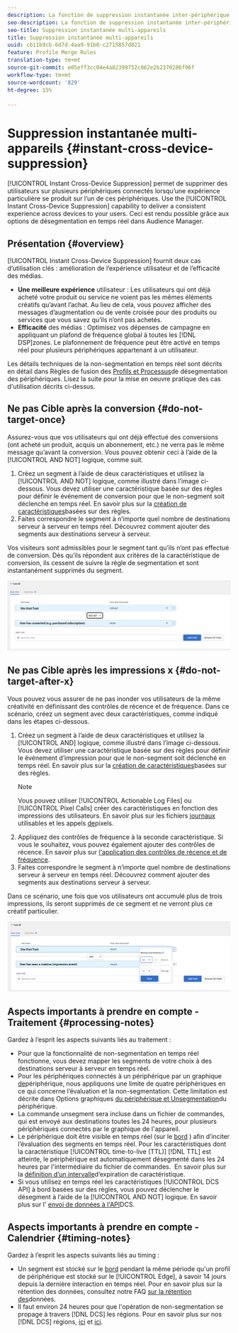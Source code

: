 ```yaml
---
description: La fonction de suppression instantanée inter-périphérique permet de supprimer des utilisateurs sur plusieurs périphériques qui leur sont associés lorsqu’une action particulière survient sur l’un de ces périphériques. Utilisez cette fonction pour offrir aux utilisateurs des conditions d’utilisation homogènes sur tous les périphériques. Ceci est rendu possible grâce aux options de désegmentation en temps réel dans Audience Manager.
seo-description: La fonction de suppression instantanée inter-périphérique permet de supprimer des utilisateurs sur plusieurs périphériques qui leur sont associés lorsqu’une action particulière survient sur l’un de ces périphériques. Utilisez cette fonction pour offrir aux utilisateurs des conditions d’utilisation homogènes sur tous les périphériques. Ceci est rendu possible grâce aux options de désegmentation en temps réel dans Audience Manager.
seo-title: Suppression instantanée multi-appareils
title: Suppression instantanée multi-appareils
uuid: cb11b9cb-6d7d-4aa9-91b0-c2715857d821
feature: Profile Merge Rules
translation-type: tm+mt
source-git-commit: e05eff3cc04e4a82399752c862e2b2370286f96f
workflow-type: tm+mt
source-wordcount: '829'
ht-degree: 15%

---
```



# Suppression instantanée multi-appareils {#instant-cross-device-suppression}

[!UICONTROL Instant Cross-Device Suppression] permet de supprimer des utilisateurs sur plusieurs périphériques connectés lorsqu’une expérience particulière se produit sur l’un de ces périphériques. Use the [!UICONTROL Instant Cross-Device Suppression] capability to deliver a consistent experience across devices to your users. Ceci est rendu possible grâce aux options de désegmentation en temps réel dans Audience Manager.

## Présentation {#overview}

[!UICONTROL Instant Cross-Device Suppression] fournit deux cas d’utilisation clés : amélioration de l’expérience utilisateur et de l’efficacité des médias.

* **Une meilleure expérience** utilisateur : Les utilisateurs qui ont déjà acheté votre produit ou service ne voient pas les mêmes éléments créatifs qu’avant l’achat. Au lieu de cela, vous pouvez afficher des messages d’augmentation ou de vente croisée pour des produits ou services que vous savez qu’ils n’ont pas achetés.
* **Efficacité** des médias : Optimisez vos dépenses de campagne en appliquant un plafond de fréquence global à toutes les [!DNL DSP]zones. Le plafonnement de fréquence peut être activé en temps réel pour plusieurs périphériques appartenant à un utilisateur.

Les détails techniques de la non-segmentation en temps réel sont décrits en détail dans Règles de fusion des [Profils et Processus](merge-rule-unsegment.md)de désegmentation des périphériques. Lisez la suite pour la mise en oeuvre pratique des cas d&#39;utilisation décrits ci-dessus.

## Ne pas Cible après la conversion {#do-not-target-once}

Assurez-vous que vos utilisateurs qui ont déjà effectué des conversions (ont acheté un produit, acquis un abonnement, etc.) ne verra pas le même message qu’avant la conversion. Vous pouvez obtenir ceci à l’aide de la [!UICONTROL AND NOT] logique, comme suit.

1. Créez un segment à l’aide de deux caractéristiques et utilisez la [!UICONTROL AND NOT] logique, comme illustré dans l’image ci-dessous. Vous devez utiliser une caractéristique basée sur des règles pour définir le événement de conversion pour que le non-segment soit déclenché en temps réel. En savoir plus sur la [création de caractéristiques](../traits/create-onboarded-rule-based-traits.md)basées sur des règles.
2. Faites correspondre le segment à n’importe quel nombre de destinations serveur à serveur en temps réel. Découvrez comment ajouter des segments aux destinations [](../destinations/add-edit-segments.md)serveur à serveur.

Vos visiteurs sont admissibles pour le segment tant qu’ils n’ont pas effectué de conversion. Dès qu’ils répondent aux critères de la caractéristique de conversion, ils cessent de suivre la règle de segmentation et sont instantanément supprimés du segment.

![](assets/and_not_use_case.png)

## Ne pas Cible après les impressions x {#do-not-target-after-x}

Vous pouvez vous assurer de ne pas inonder vos utilisateurs de la même créativité en définissant des contrôles de récence et de fréquence. Dans ce scénario, créez un segment avec deux caractéristiques, comme indiqué dans les étapes ci-dessous.

1. Créez un segment à l’aide de deux caractéristiques et utilisez la [!UICONTROL AND] logique, comme illustré dans l’image ci-dessous. Vous devez utiliser une caractéristique basée sur des règles pour définir le événement d’impression pour que le non-segment soit déclenché en temps réel. En savoir plus sur la [création de caractéristiques](../traits/create-onboarded-rule-based-traits.md)basées sur des règles.
   >[!NOTE]
   >
   >Vous pouvez utiliser [!UICONTROL Actionable Log Files] ou [!UICONTROL Pixel Calls] créer des caractéristiques en fonction des impressions des utilisateurs. En savoir plus sur les fichiers [journaux](../../integration/media-data-integration/actionable-log-files.md) utilisables et les appels [de](../../integration/media-data-integration/impression-data-pixels.md)pixels.
2. Appliquez des contrôles de fréquence à la seconde caractéristique. Si vous le souhaitez, vous pouvez également ajouter des contrôles de récence. En savoir plus sur [l&#39;application des contrôles de récence et de fréquence](../segments/recency-and-frequency.md).
3. Faites correspondre le segment à n’importe quel nombre de destinations serveur à serveur en temps réel. Découvrez comment ajouter des segments aux destinations [](../destinations/add-edit-segments.md)serveur à serveur.

Dans ce scénario, une fois que vos utilisateurs ont accumulé plus de trois impressions, ils seront supprimés de ce segment et ne verront plus ce créatif particulier.

![](assets/impressions_use_case.png)

## Aspects importants à prendre en compte - Traitement {#processing-notes}

Gardez à l’esprit les aspects suivants liés au traitement :

* Pour que la fonctionnalité de non-segmentation en temps réel fonctionne, vous devez mapper les segments de votre choix à des destinations serveur à serveur en temps réel.
* Pour les périphériques connectés à un périphérique par un graphique [de](profile-link-use-case.md#recommendations)périphérique, nous appliquons une limite de quatre périphériques en ce qui concerne l’évaluation et la non-segmentation. Cette limitation est décrite dans Options graphiques [du périphérique et Unsegmentation](merge-rule-unsegment.md#device-graph-options-unsegmentation)du périphérique. &#x200B;
* La commande unsegment sera incluse dans un fichier de commandes, qui est envoyé aux destinations toutes les 24 heures, pour plusieurs périphériques connectés par le graphique de l&#39;appareil.
* Le périphérique doit être visible en temps réel (sur le [bord](../../reference/system-components/components-edge.md) ) afin d’inciter l’évaluation des segments en temps réel. Pour les caractéristiques dont la caractéristique [!UICONTROL time-to-live (TTL)] [!DNL TTL] est atteinte, le périphérique est automatiquement désegmenté dans les 24 heures par l&#39;intermédiaire du fichier de commandes. &#x200B; En savoir plus sur la [définition d’un intervalle](../traits/create-onboarded-rule-based-traits.md#set-expiration-interval)d’expiration de caractéristique.
* Si vous utilisez en temps réel les caractéristiques [!UICONTROL DCS API] à bord basées sur des règles, vous pouvez déclencher le désegment à l’aide de la [!UICONTROL AND NOT] logique. En savoir plus sur l&#39; [envoi de données à l&#39;API](../../api/dcs-intro/dcs-event-calls/dcs-url-send.md)DCS. &#x200B;

## Aspects importants à prendre en compte - Calendrier {#timing-notes}

Gardez à l’esprit les aspects suivants liés au timing :

* Un segment est stocké sur le [bord](../../reference/system-components/components-edge.md) pendant la même période qu&#39;un profil de périphérique est stocké sur le [!UICONTROL Edge], à savoir 14 jours depuis la dernière interaction en temps réel. Pour en savoir plus sur la rétention des données, consultez notre FAQ [sur la rétention des](../../faq/faq-privacy.md#data-retention-faq)données.
* Il faut environ 24 heures pour que l&#39;opération de non-segmentation se propage à travers [!DNL DCS] les régions. Pour en savoir plus sur nos [!DNL DCS] régions, [ici](../..//reference/system-components/components-data-collection.md) et [ici](../../api/dcs-intro/dcs-api-reference/dcs-regions.md).
